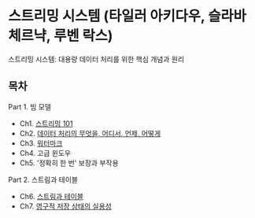 # 스트리밍 시스템 (타일러 아키다우, 슬라바 체르냑, 루벤 락스)
스트리밍 시스템: 대용량 데이터 처리를 위한 핵심 개념과 원리

## 목차
Part 1. 빔 모델
- Ch1. [스트리밍 101](https://github.com/Hyunhoo-Kwon/streaming-system-study/blob/main/part1/1.%20Streaming%20101.md)
- Ch2. [데이터 처리의 무엇을, 어디서, 언제, 어떻게](https://github.com/Hyunhoo-Kwon/streaming-system-study/blob/main/part1/2.%20The%20What%2C%20Where%2C%20When%2C%20and%20How%20of%20Data%20Processing.md)
- Ch3. [워터마크](https://github.com/Hyunhoo-Kwon/streaming-system-study/blob/main/part1/3.%20Watermarks.md)
- Ch4. 고급 윈도우
- Ch5. '정확히 한 번' 보장과 부작용

Part 2. 스트림과 테이블
- Ch6. [스트림과 테이블](https://github.com/Hyunhoo-Kwon/streaming-system-study/blob/main/part2/6.%20Streams%20and%20Tables.md)
- Ch7. [영구적 저장 상태의 실용성](https://github.com/Hyunhoo-Kwon/streaming-system-study/blob/main/part2/7.%20The%20Practicalities%20of%20Persistent%20State.md)
